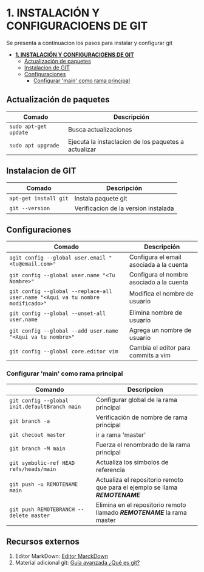 # **1. INSTALACIÓN Y CONFIGURACIOENS DE GIT**

Se presenta a continuacion los pasos para instalar y configurar git

- [**1. INSTALACIÓN Y CONFIGURACIOENS DE GIT**](#1-instalación-y-configuracioens-de-git)
  - [Actualización de paquetes](#actualización-de-paquetes)
  - [Instalacion de GIT](#instalacion-de-git)
  - [Configuraciones](#configuraciones)
    - [Configurar 'main' como rama principal](#configurar-main-como-rama-principal)


## Actualización de paquetes

| Comado                | Descripción                                          |
| --------------------- | ---------------------------------------------------- |
| `sudo apt-get update` | Busca actualizaciones                                |
| `sudo apt upgrade`    | Ejecuta la instaclacion de los paquetes a actualizar |

## Instalacion de GIT

| Comado                | Descripción                          |
| --------------------- | ------------------------------------ |
| `apt-get install git` | Instala paquete git                  |
| `git --version`       | Verificacion de la version instalada |

## Configuraciones

| Comado                                                                         | Descripción                              |
| ------------------------------------------------------------------------------ | ---------------------------------------- |
| `agit config --global user.email "<tu@email.com>"`                             | Configura el email asociada a la cuenta  |
| `git config --global user.name "<Tu Nombre>"`                                  | Configura el nombre asociado a la cuenta |
| `git config --global --replace-all user.name "<Aquí va tu nombre modificado>"` | Modifica el nombre de usuario            |
| `git config --global --unset-all user.name`                                    | Elimina nombre de usuario                |
| `git config --global --add user.name "<Aquí va tu nombre>"`                    | Agrega un nombre de usuario              |
| `git config --global core.editor vim`                                          | Cambia el editor para commits a vim      |


### Configurar 'main' como rama principal

| Comando                                       | Descripcion                                                                   |
| --------------------------------------------- | ----------------------------------------------------------------------------- |
| `git config --global init.defaultBranch main` | Configurar global de la rama principal                                        |
| `git branch -a`                               | Verificación de nombre de rama principal                                      |
| `git checout master`                          | ir a rama 'master'                                                            |
| `git branch -M main`                          | Fuerza el renombrado de la rama principal                                     |
| `git symbolic-ref HEAD refs/heads/main`       | Actualiza los simbolos de referencia                                          |
| `git push -u REMOTENAME main`                 | Actualiza el repositorio remoto que para el ejemplo se llama ***REMOTENAME*** |
| `git push REMOTEBRANCH --delete master`       | Elimina en el repositorio remoto llamado ***REMOTENAME*** la rama master |


## Recursos externos

1. Editor MarkDown: [Editor MarckDown](https://pandao.github.io/editor.md/en.html)
2. Material adicional git: [Guía avanzada ¿Qué es git?](https://aulab.es/articulos-guias-avanzadas/54/que-es-git)
